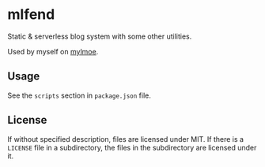 # mlfend

Static & serverless blog system with some other utilities.

Used by myself on [mylmoe](https://myl.moe).

## Usage

See the `scripts` section in `package.json` file.

## License

If without specified description, files are licensed under MIT.
If there is a `LICENSE` file in a subdirectory, the files in the subdirectory are licensed under it.
